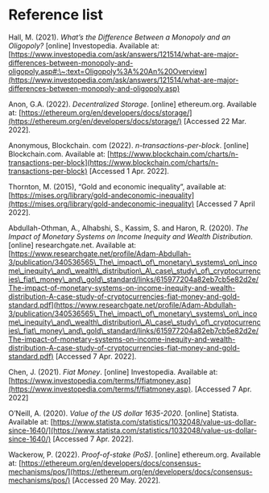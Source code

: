 # Reference list

Hall, M. (2021). _What’s the Difference Between a Monopoly and an Oligopoly?_ \[online] Investopedia. Available at: [https://www.investopedia.com/ask/answers/121514/what-are-major-differences-between-monopoly-and-oligopoly.asp#:\~:text=Oligopoly%3A%20An%20Overview](https://www.investopedia.com/ask/answers/121514/what-are-major-differences-between-monopoly-and-oligopoly.asp)

Anon, G.A. (2022). _Decentralized Storage_. \[online] ethereum.org. Available at: [https://ethereum.org/en/developers/docs/storage/](https://ethereum.org/en/developers/docs/storage/) \[Accessed 22 Mar. 2022].

Anonymous, Blockchain. com (2022). _n-transactions-per-block_. \[online] Blockchain.com. Available at: [https://www.blockchain.com/charts/n-transactions-per-block](https://www.blockchain.com/charts/n-transactions-per-block) \[Accessed 1 Apr. 2022].

Thornton, M. (2015), “Gold and economic inequality”, available at: [https://mises.org/library/gold-andeconomic-inequality](https://mises.org/library/gold-andeconomic-inequality) \[Accessed 7 April 2022].

Abdullah-Othman, A., Alhabshi, S., Kassim, S. and Haron, R. (2020). _The Impact of Monetary Systems on Income Inequity and Wealth Distribution_. \[online] researchgate.net. Available at: [https://www.researchgate.net/profile/Adam-Abdullah-3/publication/340536565\_The\_impact\_of\_monetary\_systems\_on\_income\_inequity\_and\_wealth\_distribution\_A\_case\_study\_of\_cryptocurrencies\_fiat\_money\_and\_gold\_standard/links/615977204a82eb7cb5e82d2e/The-impact-of-monetary-systems-on-income-inequity-and-wealth-distribution-A-case-study-of-cryptocurrencies-fiat-money-and-gold-standard.pdf](https://www.researchgate.net/profile/Adam-Abdullah-3/publication/340536565\_The\_impact\_of\_monetary\_systems\_on\_income\_inequity\_and\_wealth\_distribution\_A\_case\_study\_of\_cryptocurrencies\_fiat\_money\_and\_gold\_standard/links/615977204a82eb7cb5e82d2e/The-impact-of-monetary-systems-on-income-inequity-and-wealth-distribution-A-case-study-of-cryptocurrencies-fiat-money-and-gold-standard.pdf) \[Accessed 7 Apr. 2022].

Chen, J. (2021). _Fiat Money_. \[online] Investopedia. Available at: [https://www.investopedia.com/terms/f/fiatmoney.asp](https://www.investopedia.com/terms/f/fiatmoney.asp). \[Accessed 7 Apr. 2022]

O’Neill, A. (2020). _Value of the US dollar 1635-2020_. \[online] Statista. Available at: [https://www.statista.com/statistics/1032048/value-us-dollar-since-1640/](https://www.statista.com/statistics/1032048/value-us-dollar-since-1640/) \[Accessed 7 Apr. 2022].

Wackerow, P. (2022). _Proof-of-stake (PoS)_. \[online] ethereum.org. Available at: [https://ethereum.org/en/developers/docs/consensus-mechanisms/pos/](https://ethereum.org/en/developers/docs/consensus-mechanisms/pos/) \[Accessed 20 May. 2022].

